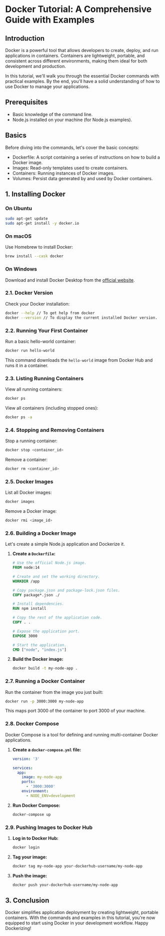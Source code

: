 # Docker Tutorial: A Comprehensive Guide with Examples

## Introduction

Docker is a powerful tool that allows developers to create, deploy, and run applications in containers. Containers are lightweight, portable, and consistent across different environments, making them ideal for both development and production.

In this tutorial, we'll walk you through the essential Docker commands with practical examples. By the end, you'll have a solid understanding of how to use Docker to manage your applications.

## Prerequisites

- Basic knowledge of the command line.
- Node.js installed on your machine (for Node.js examples).

## Basics

Before diving into the commands, let's cover the basic concepts:

- Dockerfile: A script containing a series of instructions on how to build a Docker image.
- Images: Read-only templates used to create containers.
- Containers: Running instances of Docker images.
- Volumes: Persist data generated by and used by Docker containers.

## 1. Installing Docker

### On Ubuntu

```bash
sudo apt-get update
sudo apt-get install -y docker.io
```

### On macOS

Use Homebrew to install Docker:

```bash
brew install --cask docker
```

### On Windows

Download and install Docker Desktop from the [official website](https://www.docker.com/products/docker-desktop).

### 2.1. Docker Version

Check your Docker installation:

```bash
docker --help // To get help from docker
docker --version // To display the current installed Docker version.
```

### 2.2. Running Your First Container

Run a basic hello-world container:

```bash
docker run hello-world
```

This command downloads the `hello-world` image from Docker Hub and runs it in a container.

### 2.3. Listing Running Containers

View all running containers:

```bash
docker ps
```

View all containers (including stopped ones):

```bash
docker ps -a
```

### 2.4. Stopping and Removing Containers

Stop a running container:

```bash
docker stop <container_id>
```

Remove a container:

```bash
docker rm <container_id>
```

### 2.5. Docker Images

List all Docker images:

```bash
docker images
```

Remove a Docker image:

```bash
docker rmi <image_id>
```

### 2.6. Building a Docker Image

Let's create a simple Node.js application and Dockerize it.

1. **Create a `Dockerfile`:**

   ```Dockerfile
   # Use the official Node.js image.
   FROM node:14

   # Create and set the working directory.
   WORKDIR /app

   # Copy package.json and package-lock.json files.
   COPY package*.json ./

   # Install dependencies.
   RUN npm install

   # Copy the rest of the application code.
   COPY . .

   # Expose the application port.
   EXPOSE 3000

   # Start the application.
   CMD ["node", "index.js"]
   ```

2. **Build the Docker image:**
   ```bash
   docker build -t my-node-app .
   ```

### 2.7. Running a Docker Container

Run the container from the image you just built:

```bash
docker run -p 3000:3000 my-node-app
```

This maps port 3000 of the container to port 3000 of your machine.

### 2.8. Docker Compose

Docker Compose is a tool for defining and running multi-container Docker applications.

1. **Create a `docker-compose.yml` file:**

   ```yaml
   version: '3'

   services:
     app:
       image: my-node-app
       ports:
         - '3000:3000'
       environment:
         - NODE_ENV=development
   ```

2. **Run Docker Compose:**
   ```bash
   docker-compose up
   ```

### 2.9. Pushing Images to Docker Hub

1. **Log in to Docker Hub:**

   ```bash
   docker login
   ```

2. **Tag your image:**

   ```bash
   docker tag my-node-app your-dockerhub-username/my-node-app
   ```

3. **Push the image:**
   ```bash
   docker push your-dockerhub-username/my-node-app
   ```

## 3. Conclusion

Docker simplifies application deployment by creating lightweight, portable containers. With the commands and examples in this tutorial, you're now equipped to start using Docker in your development workflow. Happy Dockerizing!

